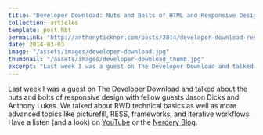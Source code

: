 ```yaml
---
title: "Developer Download: Nuts and Bolts of HTML and Responsive Design"
collection: articles
template: post.hbt
permalink: "http://anthonyticknor.com/posts/2014/developer-download-responsive-web-design/"
date: 2014-03-03
image: "/assets/images/developer-download.jpg"
thumbnail: "/assets/images/developer-download_thumb.jpg"
excerpt: "Last week I was a guest on The Developer Download and talked about the nuts and bolts of responsive design with fellow guests Jason Dicks and Anthony Lukes."
---
```

Last week I was a guest on The Developer Download and talked about the nuts and bolts of responsive design with fellow guests Jason Dicks and Anthony Lukes. We talked about RWD technical basics as well as more advanced topics like picturefill, RESS, frameworks, and iterative workflows. Have a listen (and a look) on <a href="https://www.youtube.com/watch?v=i1KLCBlj3n0">YouTube</a> or the <a href="http://blog.nerdery.com/2014/01/nerdcast-78-developer-download-nuts-bolts-html-responsive-design/">Nerdery Blog</a>.